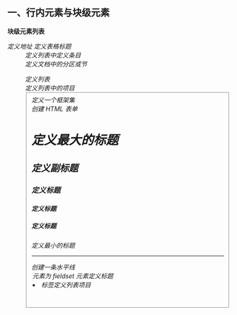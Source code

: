 ## 一、行内元素与块级元素


**块级元素列表**
<address> 定义地址
<caption>	定义表格标题
<dd>	    定义列表中定义条目
<div>	    定义文档中的分区或节
<dl>	    定义列表
<dt>	    定义列表中的项目
<fieldset>定义一个框架集
<form>    创建 HTML 表单
<h1>      定义最大的标题
<h2>      定义副标题
<h3>      定义标题
<h4>      定义标题
<h5>	    定义标题
<h6>	    定义最小的标题
<hr>	    创建一条水平线
<legend>	元素为 fieldset 元素定义标题
<li>	    标签定义列表项目
<noframes>	为那些不支持框架的浏览器显示文本，于 frameset 元素内部
<noscript>	定义在脚本未被执行时的替代内容
<ol>	定义有序列表
<ul>	定义无序列表
<p>	标签定义段落
<pre>	定义预格式化的文本
<table>	标签定义 HTML 表格
<tbody>	标签表格主体（正文）
<td>	表格中的标准单元格
<tfoot>	定义表格的页脚（脚注或表注）
<th>	定义表头单元格
<thead>	标签定义表格的表头
<tr>	定义表格中的行
**行内元素列表**
<a>	标签可定义锚
<abbr>	表示一个缩写形式
<acronym>	定义只取首字母缩写
<b>	字体加粗
<bdo>	可覆盖默认的文本方向
<big>	大号字体加粗
<br>	换行
<cite>	引用进行定义
<code>	定义计算机代码文本
<dfn>	定义一个定义项目
<em>	定义为强调的内容
<i>	斜体文本效果
<img>	向网页中嵌入一幅图像
<input>	输入框
<kbd>	定义键盘文本
<label>	标签为 input 元素定义标注（标记）
<q>	定义短的引用
<samp>	定义样本文本
<select>	创建单选或多选菜单
<small>	呈现小号字体效果
<span>	组合文档中的行内元素
<strong>	语气更强的强调的内容
<sub>	定义下标文本
<sup>	定义上标文本
<textarea>	多行的文本输入控件
<tt>	打字机或者等宽的文本效果
<var>	定义变量
可变元素素列表--可变元素为根据上下文语境决定该元素为块元素或者内联元素
<button>	按钮
<del>	定义文档中已被删除的文本
<iframe>	创建包含另外一个文档的内联框架（即行内框架）
<ins>	标签定义已经被插入文档中的文本
<map>	客户端图像映射（即热区）
<object>	object对象
<script>	客户端脚本
## 二、行内元素与块级函数的三个区别
1.行内元素与块级元素直观上的区别

    行内元素会在一条直线上排列，都是同一行的，水平方向排列

    块级元素各占据一行，垂直方向排列。块级元素从新行开始结束接着一个断行。

2.块级元素可以包含行内元素和块级元素。行内元素不能包含块级元素。

3.行内元素与块级元素属性的不同，主要是盒模型属性上

行内元素设置width无效，height无效(可以设置line-height)，margin上下无效，padding上下无效


## 三、行内元素转换为块级元素

        display:block (字面意思表现形式设为块级)
